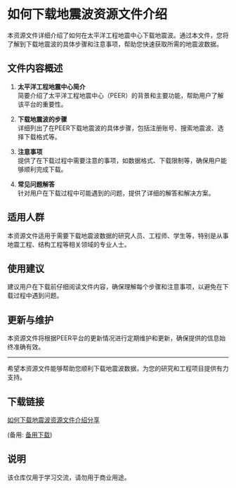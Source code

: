 # 如何下载地震波资源文件介绍

本资源文件详细介绍了如何在太平洋工程地震中心下载地震波。通过本文件，您将了解到下载地震波的具体步骤和注意事项，帮助您快速获取所需的地震波数据。

## 文件内容概述

1. **太平洋工程地震中心简介**  
   简要介绍了太平洋工程地震中心（PEER）的背景和主要功能，帮助用户了解该平台的重要性。

2. **下载地震波的步骤**  
   详细列出了在PEER下载地震波的具体步骤，包括注册账号、搜索地震波、选择下载格式等。

3. **注意事项**  
   提供了在下载过程中需要注意的事项，如数据格式、下载限制等，确保用户能够顺利完成下载。

4. **常见问题解答**  
   针对用户在下载过程中可能遇到的问题，提供了详细的解答和解决方案。

## 适用人群

本资源文件适用于需要下载地震波数据的研究人员、工程师、学生等，特别是从事地震工程、结构工程等相关领域的专业人士。

## 使用建议

建议用户在下载前仔细阅读文件内容，确保理解每个步骤和注意事项，以避免在下载过程中遇到问题。

## 更新与维护

本资源文件将根据PEER平台的更新情况进行定期维护和更新，确保提供的信息始终准确有效。

---

希望本资源文件能够帮助您顺利下载地震波数据，为您的研究和工程项目提供有力支持。

## 下载链接
[如何下载地震波资源文件介绍分享](https://pan.quark.cn/s/aad20bd13952) 

(备用: [备用下载](https://pan.baidu.com/s/1YvOdEOO2DGSRScCzKFRSBA?pwd=1234))

## 说明

该仓库仅用于学习交流，请勿用于商业用途。
